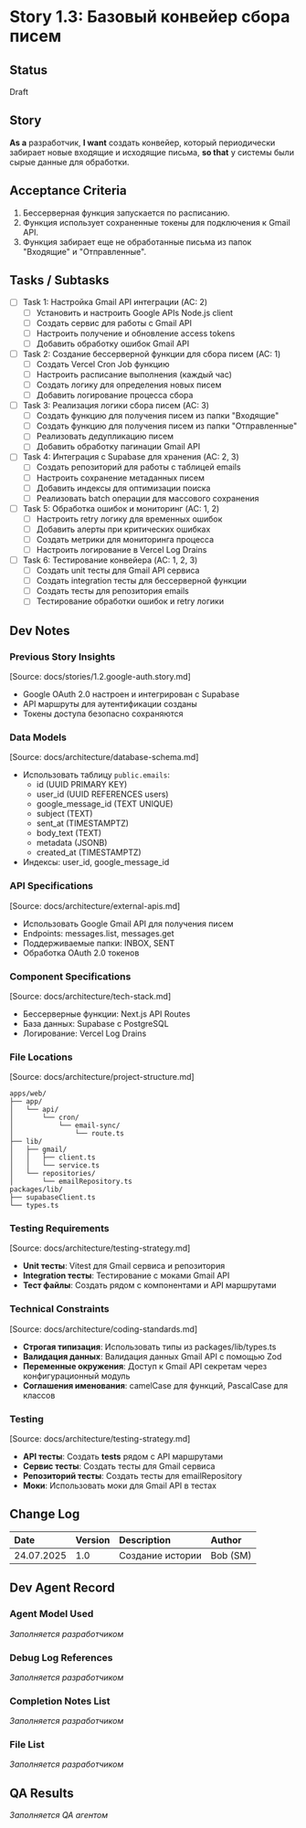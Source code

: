 # Story 1.3: Базовый конвейер сбора писем

## Status
Draft

## Story
**As a** разработчик,
**I want** создать конвейер, который периодически забирает новые входящие и исходящие письма,
**so that** у системы были сырые данные для обработки.

## Acceptance Criteria
1. Бессерверная функция запускается по расписанию.
2. Функция использует сохраненные токены для подключения к Gmail API.
3. Функция забирает еще не обработанные письма из папок "Входящие" и "Отправленные".

## Tasks / Subtasks
- [ ] Task 1: Настройка Gmail API интеграции (AC: 2)
  - [ ] Установить и настроить Google APIs Node.js client
  - [ ] Создать сервис для работы с Gmail API
  - [ ] Настроить получение и обновление access tokens
  - [ ] Добавить обработку ошибок Gmail API
- [ ] Task 2: Создание бессерверной функции для сбора писем (AC: 1)
  - [ ] Создать Vercel Cron Job функцию
  - [ ] Настроить расписание выполнения (каждый час)
  - [ ] Создать логику для определения новых писем
  - [ ] Добавить логирование процесса сбора
- [ ] Task 3: Реализация логики сбора писем (AC: 3)
  - [ ] Создать функцию для получения писем из папки "Входящие"
  - [ ] Создать функцию для получения писем из папки "Отправленные"
  - [ ] Реализовать дедупликацию писем
  - [ ] Добавить обработку пагинации Gmail API
- [ ] Task 4: Интеграция с Supabase для хранения (AC: 2, 3)
  - [ ] Создать репозиторий для работы с таблицей emails
  - [ ] Настроить сохранение метаданных писем
  - [ ] Добавить индексы для оптимизации поиска
  - [ ] Реализовать batch операции для массового сохранения
- [ ] Task 5: Обработка ошибок и мониторинг (AC: 1, 2)
  - [ ] Настроить retry логику для временных ошибок
  - [ ] Добавить алерты при критических ошибках
  - [ ] Создать метрики для мониторинга процесса
  - [ ] Настроить логирование в Vercel Log Drains
- [ ] Task 6: Тестирование конвейера (AC: 1, 2, 3)
  - [ ] Создать unit тесты для Gmail API сервиса
  - [ ] Создать integration тесты для бессерверной функции
  - [ ] Создать тесты для репозитория emails
  - [ ] Тестирование обработки ошибок и retry логики

## Dev Notes

### Previous Story Insights
[Source: docs/stories/1.2.google-auth.story.md]
- Google OAuth 2.0 настроен и интегрирован с Supabase
- API маршруты для аутентификации созданы
- Токены доступа безопасно сохраняются

### Data Models
[Source: docs/architecture/database-schema.md]
- Использовать таблицу `public.emails`:
  - id (UUID PRIMARY KEY)
  - user_id (UUID REFERENCES users)
  - google_message_id (TEXT UNIQUE)
  - subject (TEXT)
  - sent_at (TIMESTAMPTZ)
  - body_text (TEXT)
  - metadata (JSONB)
  - created_at (TIMESTAMPTZ)
- Индексы: user_id, google_message_id

### API Specifications
[Source: docs/architecture/external-apis.md]
- Использовать Google Gmail API для получения писем
- Endpoints: messages.list, messages.get
- Поддерживаемые папки: INBOX, SENT
- Обработка OAuth 2.0 токенов

### Component Specifications
[Source: docs/architecture/tech-stack.md]
- Бессерверные функции: Next.js API Routes
- База данных: Supabase с PostgreSQL
- Логирование: Vercel Log Drains

### File Locations
[Source: docs/architecture/project-structure.md]
```
apps/web/
├── app/
│   └── api/
│       └── cron/
│           └── email-sync/
│               └── route.ts
├── lib/
│   ├── gmail/
│   │   ├── client.ts
│   │   └── service.ts
│   └── repositories/
│       └── emailRepository.ts
packages/lib/
├── supabaseClient.ts
└── types.ts
```

### Testing Requirements
[Source: docs/architecture/testing-strategy.md]
- **Unit тесты**: Vitest для Gmail сервиса и репозитория
- **Integration тесты**: Тестирование с моками Gmail API
- **Тест файлы**: Создать рядом с компонентами и API маршрутами

### Technical Constraints
[Source: docs/architecture/coding-standards.md]
- **Строгая типизация**: Использовать типы из packages/lib/types.ts
- **Валидация данных**: Валидация данных Gmail API с помощью Zod
- **Переменные окружения**: Доступ к Gmail API секретам через конфигурационный модуль
- **Соглашения именования**: camelCase для функций, PascalCase для классов

### Testing
[Source: docs/architecture/testing-strategy.md]
- **API тесты**: Создать __tests__ рядом с API маршрутами
- **Сервис тесты**: Создать тесты для Gmail сервиса
- **Репозиторий тесты**: Создать тесты для emailRepository
- **Моки**: Использовать моки для Gmail API в тестах

## Change Log
| Date | Version | Description | Author |
| :---- | :---- | :---- | :---- |
| 24.07.2025 | 1.0 | Создание истории | Bob (SM) |

## Dev Agent Record

### Agent Model Used
*Заполняется разработчиком*

### Debug Log References
*Заполняется разработчиком*

### Completion Notes List
*Заполняется разработчиком*

### File List
*Заполняется разработчиком*

## QA Results
*Заполняется QA агентом* 